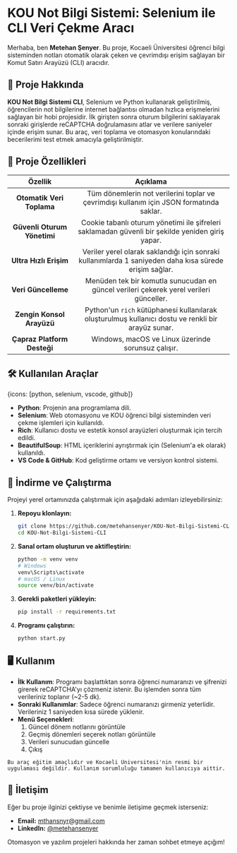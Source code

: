 # KOU Not Bilgi Sistemi: Selenium ile CLI Veri Çekme Aracı

Merhaba, ben **Metehan Şenyer**. Bu proje, Kocaeli Üniversitesi öğrenci bilgi sisteminden notları otomatik olarak çeken ve çevrimdışı erişim sağlayan bir Komut Satırı Arayüzü (CLI) aracıdır.

## 🚀 Proje Hakkında

**KOU Not Bilgi Sistemi CLI**, Selenium ve Python kullanarak geliştirilmiş, öğrencilerin not bilgilerine internet bağlantısı olmadan hızlıca erişmelerini sağlayan bir hobi projesidir. İlk girişten sonra oturum bilgilerini saklayarak sonraki girişlerde reCAPTCHA doğrulamasını atlar ve verilere saniyeler içinde erişim sunar. Bu araç, veri toplama ve otomasyon konularındaki becerilerimi test etmek amacıyla geliştirilmiştir.

## 🌟 Proje Özellikleri

| Özellik | Açıklama |
|:---:|:---:|
| **Otomatik Veri Toplama** | Tüm dönemlerin not verilerini toplar ve çevrimdışı kullanım için JSON formatında saklar. |
| **Güvenli Oturum Yönetimi** | Cookie tabanlı oturum yönetimi ile şifreleri saklamadan güvenli bir şekilde yeniden giriş yapar. |
| **Ultra Hızlı Erişim** | Veriler yerel olarak saklandığı için sonraki kullanımlarda 1 saniyeden daha kısa sürede erişim sağlar. |
| **Veri Güncelleme** | Menüden tek bir komutla sunucudan en güncel verileri çekerek yerel verileri günceller. |
| **Zengin Konsol Arayüzü** | Python'un `rich` kütüphanesi kullanılarak oluşturulmuş kullanıcı dostu ve renkli bir arayüz sunar. |
| **Çapraz Platform Desteği** | Windows, macOS ve Linux üzerinde sorunsuz çalışır. |

## 🛠️ Kullanılan Araçlar

{icons: [python, selenium, vscode, github]}

- **Python**: Projenin ana programlama dili.
- **Selenium**: Web otomasyonu ve KOU öğrenci bilgi sisteminden veri çekme işlemleri için kullanıldı.
- **Rich**: Kullanıcı dostu ve estetik konsol arayüzleri oluşturmak için tercih edildi.
- **BeautifulSoup**: HTML içeriklerini ayrıştırmak için (Selenium'a ek olarak) kullanıldı.
- **VS Code & GitHub**: Kod geliştirme ortamı ve versiyon kontrol sistemi.

## 💾 İndirme ve Çalıştırma

Projeyi yerel ortamınızda çalıştırmak için aşağıdaki adımları izleyebilirsiniz:

1.  **Repoyu klonlayın:**
    ```bash
    git clone https://github.com/metehansenyer/KOU-Not-Bilgi-Sistemi-CLI.git
    cd KOU-Not-Bilgi-Sistemi-CLI
    ```

2.  **Sanal ortam oluşturun ve aktifleştirin:**
    ```bash
    python -m venv venv
    # Windows
    venv\Scripts\activate
    # macOS / Linux
    source venv/bin/activate
    ```

3.  **Gerekli paketleri yükleyin:**
    ```bash
    pip install -r requirements.txt
    ```

4.  **Programı çalıştırın:**
    ```bash
    python start.py
    ```

## 🖥️ Kullanım

-   **İlk Kullanım**: Programı başlattıktan sonra öğrenci numaranızı ve şifrenizi girerek reCAPTCHA'yı çözmeniz istenir. Bu işlemden sonra tüm verileriniz toplanır (~2-5 dk).
-   **Sonraki Kullanımlar**: Sadece öğrenci numaranızı girmeniz yeterlidir. Verileriniz 1 saniyeden kısa sürede yüklenir.
-   **Menü Seçenekleri**:
    1.  Güncel dönem notlarını görüntüle
    2.  Geçmiş dönemleri seçerek notları görüntüle
    3.  Verileri sunucudan güncelle
    4.  Çıkış

```IMPORTANT
Bu araç eğitim amaçlıdır ve Kocaeli Üniversitesi'nin resmi bir uygulaması değildir. Kullanım sorumluluğu tamamen kullanıcıya aittir.
```

## 🌟 İletişim

Eğer bu proje ilginizi çektiyse ve benimle iletişime geçmek isterseniz:

- **Email:** [mthansnyr@gmail.com](mailto:mthansnyr@gmail.com)
- **LinkedIn:** [@metehansenyer](https://www.linkedin.com/in/metehansenyer/)

Otomasyon ve yazılım projeleri hakkında her zaman sohbet etmeye açığım!